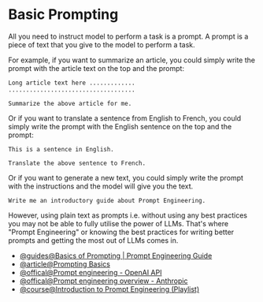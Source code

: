 # Basic Prompting

All you need to instruct model to perform a task is a prompt. A prompt is a piece of text that you give to the model to perform a task. 

For example, if you want to summarize an article, you could simply write the prompt with the article text on the top and the prompt:

```
Long article text here .............
....................................

Summarize the above article for me.
```

Or if you want to translate a sentence from English to French, you could simply write the prompt with the English sentence on the top and the prompt:

```
This is a sentence in English.

Translate the above sentence to French.
```

Or if you want to generate a new text, you could simply write the prompt with the instructions and the model will give you the text.

```
Write me an introductory guide about Prompt Engineering.
```

However, using plain text as prompts i.e. without using any best practices you may not be able to fully utilise the power of LLMs. That's where "Prompt Engineering" or knowing the best practices for writing better prompts and getting the most out of LLMs comes in.

- [@guides@Basics of Prompting | Prompt Engineering Guide](https://www.promptingguide.ai/introduction/basics)
- [@article@Prompting Basics](https://learnprompting.org/docs/basics/prompting)
- [@offical@Prompt engineering - OpenAI API](https://platform.openai.com/docs/guides/prompt-engineering)
- [@offical@Prompt engineering overview - Anthropic](https://docs.anthropic.com/en/docs/build-with-claude/prompt-engineering/overview)
- [@course@Introduction to Prompt Engineering (Playlist)](https://youtube.com/playlist?list=PLYio3GBcDKsPP2_zuxEp8eCulgFjI5a3g&si=n3Ot-tFECp4axL8L)